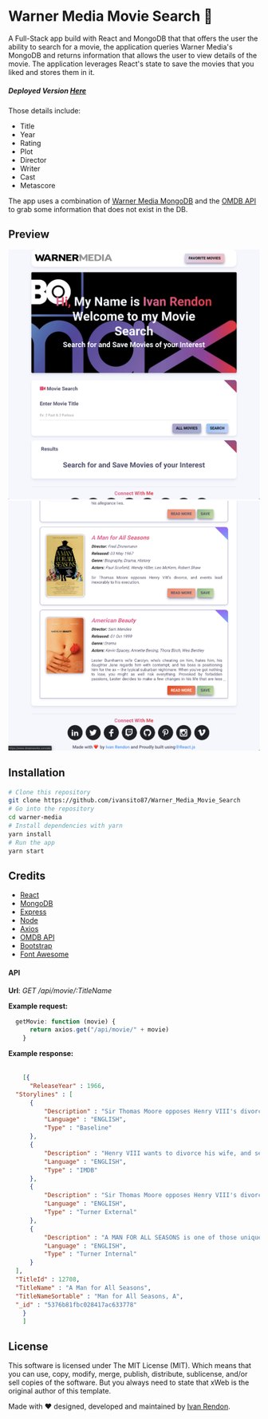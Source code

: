 
# Warner Media Movie Search :movie_camera:

A Full-Stack app build with 
React and MongoDB that that offers the user the ability to search for a movie, the application queries Warner Media's MongoDB and returns information that allows the user to view details of the movie. The application leverages React's state to save the movies that you liked and stores them in it.    

##### Deployed Version [Here](https://warner-media-movie-search.herokuapp.com)

Those details include:
* Title
* Year
* Rating
* Plot
* Director
* Writer
* Cast
* Metascore

The app uses a combination of [Warner Media MongoDB](http://http://www.timewarner.com) and the [OMDB API](http://www.omdbapi.com) to grab some information that does not exist in the DB.

## Preview
![Movie Finder](./client/src/images/screen_shot_home.png "Movie Finder Welcome Page")
![Movie Finder](./client/src/images/screen_shot_bottom.png "Movie Finder Results")

## Installation
``` bash
# Clone this repository
git clone https://github.com/ivansito87/Warner_Media_Movie_Search
# Go into the repository
cd warner-media
# Install dependencies with yarn
yarn install
# Run the app
yarn start
```

## Credits
* [React](https://reactjs.org)
* [MongoDB](https://www.mongodb.com)
* [Express](https://expressjs.com)
* [Node](https://nodejs.org/en/)
* [Axios](https://github.com/mzabriskie/axios)
* [OMDB API](http://www.omdbapi.com)
* [Bootstrap](http://getbootstrap.com)
* [Font Awesome](http://fontawesome.io)

#### API

**Url**: *GET /api/movie/:TitleName*


**Example request:** 
```javascript
  getMovie: function (movie) {
      return axios.get("/api/movie/" + movie)
    }
```

**Example response:**

  ``` JSON

      [{
        "ReleaseYear" : 1966,
    "Storylines" : [ 
        {
            "Description" : "Sir Thomas Moore opposes Henry VIII's divorce, and events lead inexorably to his execution.",
            "Language" : "ENGLISH",
            "Type" : "Baseline"
        }, 
        {
            "Description" : "Henry VIII wants to divorce his wife, and seeks the approval of the aristocracy. Sir Thomas More is a man of principle and reason, and is thus placed in a difficult position: should he stand up for his principles, risking the wrath of a corrupt King fond of executing people for treason? Or should he bow to the seemingly unstoppable corruption of Henry VIII, who has no qualms about bending the law to suit his own needs?",
            "Language" : "ENGLISH",
            "Type" : "IMDB"
        }, 
        {
            "Description" : "Sir Thomas Moore opposes Henry VIII's divorce, and events lead inexorably to his execution.",
            "Language" : "ENGLISH",
            "Type" : "Turner External"
        }, 
        {
            "Description" : "A MAN FOR ALL SEASONS is one of those unique films that is, at once, prestigious and commercial. The studio took a large gamble when it agreed to film Bolt's play, even though it had been a hit with the ^Icognoscenti^R of London and New York.",
            "Language" : "ENGLISH",
            "Type" : "Turner Internal"
        }
    ],
    "TitleId" : 12708,
    "TitleName" : "A Man for All Seasons",
    "TitleNameSortable" : "Man for All Seasons, A",
    "_id" : "5376b81fbc028417ac633778"
      }
      ]

  ```

## License
This software is licensed under The MIT License (MIT). Which means that you can use, copy, modify, merge, publish, distribute, sublicense, and/or sell copies of the software. But you always need to state that xWeb is the original author of this template.

Made with ❤️ designed, developed and maintained by [Ivan Rendon](https://www.ivanrendon.dev/).